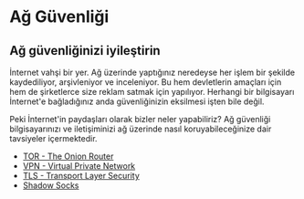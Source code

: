 # Ağ Güvenliği

## Ağ güvenliğinizi iyileştirin

İnternet vahşi bir yer. Ağ üzerinde yaptığınız neredeyse her işlem bir şekilde kaydediliyor, arşivleniyor ve inceleniyor. Bu hem devletlerin amaçları için hem de şirketlerce size reklam satmak için yapılıyor. Herhangi bir bilgisayarı İnternet'e bağladığınız anda güvenliğinizin eksilmesi işten bile değil.

Peki İnternet'in paydaşları olarak bizler neler yapabiliriz? Ağ güvenliği bilgisayarınızı ve iletişiminizi ağ üzerinde nasıl koruyabileceğinize dair tavsiyeler içermektedir.

* [TOR - The Onion Router](tor.md)
* [VPN - Virtual Private Network](vpn/vpn.md)
* [TLS - Transport Layer Security](tls.md)
* [Shadow Socks](shadow.md)
